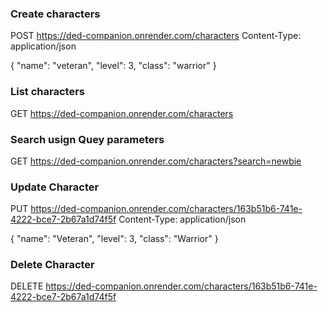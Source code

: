 ### Create characters
POST https://ded-companion.onrender.com/characters
Content-Type: application/json

{
    "name": "veteran",
    "level": 3,
    "class": "warrior"
}

### List characters
GET https://ded-companion.onrender.com/characters

### Search usign Quey parameters

GET https://ded-companion.onrender.com/characters?search=newbie

### Update Character

PUT https://ded-companion.onrender.com/characters/163b51b6-741e-4222-bce7-2b67a1d74f5f
Content-Type: application/json

{
  "name": "Veteran",
  "level": 3,
  "class": "Warrior"
}

### Delete Character

DELETE https://ded-companion.onrender.com/characters/163b51b6-741e-4222-bce7-2b67a1d74f5f

